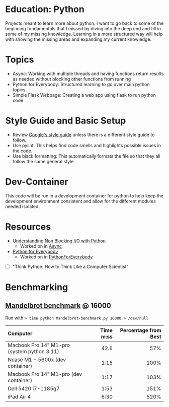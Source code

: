 # Education: Python

Projects meant to learn more about python. I want to go back to some of the beginning fundamentals that I missed by diving into the deep end and fill in some of my missing knowledge.  Learning in a more structured way will help with showing the missing areas and expanding my current knowledge.  

# Topics

 - Async: Working with multiple threads and having functions return results as needed without blocking other functions from running
 - Python for Everybody: Structured learning to go over main python topics.  
 - Simple Flask Webpage: Creating a web app using flask to run python code

 # Style Guide and Basic Setup

  - Review [Google's style guide](https://google.github.io/styleguide/pyguide.html) unless there is a different style guide to follow.  
  - Use pylint: This helps find code smells and highlights possible issues in the code.  
  - Use black formatting: This automatically formats the file so that they all follow the same general style. 

# Dev-Container

This code will be run in a development container for python to help keep the development environment consistent and allow for the different modules needed isolated. 

# Resources

 - [Understanding Non Blocking I/O with Python](https://medium.com/vaidikkapoor/understanding-non-blocking-i-o-with-python-part-1-ec31a2e2db9b)
    - Worked on in [Async](./Async/README.md)
 - [Python for Everybody](https://www.py4e.com/book)
    - Worked on in [PythonForEverybody](./PythonForEverybody/README.md)
 - [ ] "Think Python: How to Think Like a Computer Scientist"

# Benchmarking

## [Mandelbrot benchmark](./Mandelbrot-benchmark.py) @ 16000

Run with `> time python Mandelbrot-benchmark.py 16000 > /dev/null`

| Computer | Time m:ss | Percentage from Best | 
| :-- | --: | --: | 
| Macbook Pro 14" M1-pro (system python 3.11) | 42.6 | 57% | 
| Ncase M1 - 5600x (dev container) | 1:15 | 100% | 
| Macbook Pro 14" M1-pro (dev container) | 1:17 | 103% | 
| Dell 5420 i7-1185g7 | 1:53 | 151% | 
| iPad Air 4 | 6:30 | 520% | 
